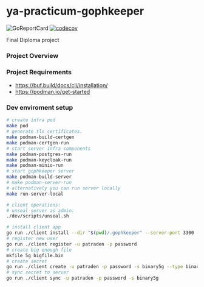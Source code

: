 # ya-practicum-gophkeeper
![GoReportCard](https://goreportcard.com/badge/github.com/patraden/ya-practicum-gophkeeper)
[![codecov](https://codecov.io/gh/patraden/ya-practicum-gophkeeper/graph/badge.svg?token=9XQT17LJDH)](https://codecov.io/gh/patraden/ya-practicum-gophkeeper)

Final Diploma project

### Project Overview

### Project Requirements
- https://buf.build/docs/cli/installation/
- https://podman.io/get-started


### Dev enviroment setup
```bash
# create infra pod
make pod
# generate tls certificates.
make podman-build-certgen
make podman-certgen-run
# start server infra components
make podman-postgres-run
make podman-keycloak-run
make podman-minio-run
# start gophkeeper server
make podman-build-server
# make podman-server-run
# alternatively you can run server locally
make run-server-local

# client operations:
# unseal server as admin:
./dev/scripts/unseal.sh

# install client app
go run ./client install --dir "$(pwd)/.gophkeeper" --server-port 3300 --server-host localhost --server-ca-cert ./deployments/.certs/ca.cert
# register new user
go run ./client register -u patraden -p password
# create big enough file
mkfile 5g bigfile.bin
# create secret
go run ./client create -u patraden -p password -s binary5g --type binary --value "$(pwd)/bigfile.bin"
# sync secret to server
go run ./client sync -u patraden -p password -s binary5g
```

